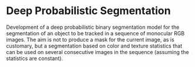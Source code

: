 # Deep Probabilistic Segmentation

Development of a deep probabilistic binary segmentation model for the segmentation of an object to be tracked in a sequence of monocular RGB images. The aim is not to produce a mask for the current image, as is customary, but a segmentation based on color and texture statistics that can be used on several consecutive images in the sequence (assuming the statistics are constant).